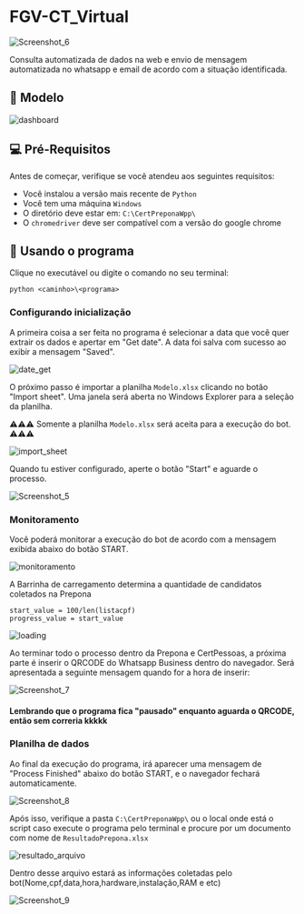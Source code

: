 # FGV-CT_Virtual

![Screenshot_6](https://user-images.githubusercontent.com/84737230/160890478-ac108b8e-929c-482a-9d66-8526361f3cd4.png)

Consulta automatizada de dados na web e envio de mensagem automatizada no whatsapp e email de acordo com a situação identificada.

## 📄 Modelo
![dashboard](https://user-images.githubusercontent.com/84737230/161814208-2bff61bb-3fb0-415b-906a-c2264a438808.png)


## 💻 Pré-Requisitos

Antes de começar, verifique se você atendeu aos seguintes requisitos:
* Você instalou a versão mais recente de `Python`
* Você tem uma máquina `Windows`
* O diretório deve estar em: `C:\CertPreponaWpp\`
* O `chromedriver` deve ser compatível com a versão do google chrome

## 🤖 Usando o programa

Clique no executável ou digite o comando no seu terminal:
```
python <caminho>\<programa>
```
### Configurando inicialização

A primeira coisa a ser feita no programa é selecionar a data que você quer extrair os dados e apertar em "Get date". A data foi salva com sucesso ao exibir a mensagem "Saved".

![date_get](https://user-images.githubusercontent.com/84737230/160892823-8c1090c3-f4a0-49e0-8902-18f35651b69a.gif)

O próximo passo é importar a planilha `Modelo.xlsx` clicando no botão "Import sheet". Uma janela será aberta no Windows Explorer para a seleção da planilha.

⚠️⚠️⚠️ Somente a planilha `Modelo.xlsx` será aceita para a execução do bot. ⚠️⚠️⚠️

![import_sheet](https://user-images.githubusercontent.com/84737230/160893653-8a570be6-512b-4bfa-999a-04f4a6731fbc.gif)


Quando tu estiver configurado, aperte o botão "Start" e aguarde o processo.

![Screenshot_5](https://user-images.githubusercontent.com/84737230/160894003-8d65b1b6-5d42-4d3c-8a2b-00296771fff5.png)

### Monitoramento

Você poderá monitorar a execução do bot de acordo com a mensagem exibida abaixo do botão START.

![monitoramento](https://user-images.githubusercontent.com/84737230/160895420-d26d92e9-fdb4-48a8-ae93-4dd1e5eafbcd.gif)

A Barrinha de carregamento determina a quantidade de candidatos coletados na Prepona
```
start_value = 100/len(listacpf)
progress_value = start_value
```
        
![loading](https://user-images.githubusercontent.com/84737230/160894298-35d04aef-d7f7-4828-8e77-6d7dd8f41cb7.gif)

Ao terminar todo o processo dentro da Prepona e CertPessoas, a próxima parte é inserir o QRCODE do Whatsapp Business dentro do navegador.
Será apresentada a seguinte mensagem quando for a hora de inserir:

![Screenshot_7](https://user-images.githubusercontent.com/84737230/160896605-5b25812a-ca4e-4aab-9c04-3d69346ea085.png)

#### Lembrando que o programa fica "pausado" enquanto aguarda o QRCODE, então sem correria kkkkk

### Planilha de dados

Ao final da execução do programa, irá aparecer uma mensagem de "Process Finished" abaixo do botão START, e o navegador fechará automaticamente.

![Screenshot_8](https://user-images.githubusercontent.com/84737230/160902442-93e055da-7ff5-4f28-ae46-57d711ecf9d0.png)

Após isso, verifique a pasta `C:\CertPreponaWpp\` ou o local onde está o script caso execute o programa pelo terminal e procure por um documento com nome de `ResultadoPrepona.xlsx`

![resultado_arquivo](https://user-images.githubusercontent.com/84737230/160903342-8a9ee520-1a36-49dd-afe0-18eb8017a319.gif)

Dentro desse arquivo estará as informações coletadas pelo bot(Nome,cpf,data,hora,hardware,instalação,RAM e etc)

![Screenshot_9](https://user-images.githubusercontent.com/84737230/160904513-aea98605-fb10-4ec7-ac7d-cb913a980110.png)

